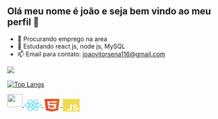 ## Olá meu nome é joão e seja bem vindo ao meu perfil 👋




- 🔭 Procurando emprego na area
- 🌱 Estudando react js, node js, MySQL  
- 📫 Email para contato: joaovitorsena116@gmail.com

 <div>
<a href="https://github.com/Jaozinho759">
<img loading="lazy" height="160em" src="https://github-readme-stats.vercel.app/api/top-langs/?username=Jaozinho759&layout=compact&langs_count=7&theme=dracula"/>

  
</div>

![Top Langs](https://github-readme-stats.vercel.app/api/top-langs/?username=Jaozinho759&hide_progress=true&theme=dracula)

<img src="https://cdn.jsdelivr.net/gh/devicons/devicon@latest/icons/mysql/mysql-original.svg" width="35" height="30"/> <img align="center" alt="Jao-React" height="30" width="40" src="https://raw.githubusercontent.com/devicons/devicon/master/icons/react/react-original.svg"> <img align="center" alt="Jao-HTML" height="30" width="40" src="https://raw.githubusercontent.com/devicons/devicon/master/icons/html5/html5-original.svg"> <img align="center" alt="Joao-Js" height="30" width="40" src="https://raw.githubusercontent.com/devicons/devicon/master/icons/javascript/javascript-plain.svg">

            
          
          
          
